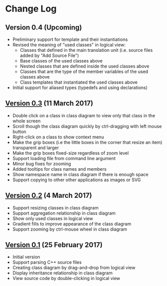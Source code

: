 # Change Log

## Version 0.4 (Upcoming)

- Preliminary support for template and their instantiations
- Revised the meaning of "used classes" in logical view:
  * Classes that defined in the main translation unit (i.e. source files
	added by "Add Source File")
  * Base classes of the used classes above
  * Nested classes that are defined inside the used classes above
  * Classes that are the type of the member variables of the used classes above
  * Class templates that instantiated the used classes above
- Initial support for aliased types (typedefs and using declarations)

## [Version 0.3](https://github.com/nestal/spaghetti/releases/tag/v0.3) (11 March 2017)

- Double click on a class in class diagram to view only that class in the
  whole screen
- Scroll though the class diagram quickly by ctrl-dragging with left mouse
  button
- Right-click on a class to show context menu
- Make the grip boxes (i.e the little boxes in the corner that resize an
  item) transparent and larger
- Make the grip boxes fixed-size regardless of zoom level
- Support loading file from command line argument
- Minor bug fixes for zooming
- Added tooltips for class names and members
- Show namespace name in class diagram if there is enough space
- Support copying to other other applications as images or SVG

## [Version 0.2](https://github.com/nestal/spaghetti/releases/tag/v0.2) (4 March 2017)

- Support resizing classes in class diagram
- Support aggregation relationship in class diagram
- Show only used classes in logical view
- Gradient fills to improve appearance of the class diagram
- Support zooming by ctrl-mouse wheel in class diagram

## [Version 0.1](https://github.com/nestal/spaghetti/releases/tag/v0.1) (25 February 2017)

- Initial version
- Support parsing C++ source files
- Creating class diagram by drag-and-drop from logical view
- Display inheritance relationship in class diagram
- View source code by double-clicking in logical view
